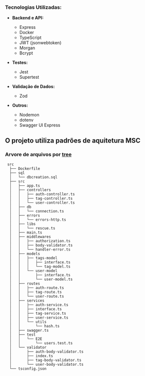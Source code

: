 ### Tecnologias Utilizadas:

- **Backend e API:**
  - Express
  - Docker
  - TypeScript
  - JWT (jsonwebtoken)
  - Morgan
  - Bcrypt

- **Testes:**
  - Jest
  - Supertest

- **Validação de Dados:**
  - Zod

- **Outros:**
  - Nodemon
  - dotenv
  - Swagger UI Express

## O projeto utiliza padrões de aquitetura MSC
### Arvore de arquivos por [tree](https://www.geeksforgeeks.org/tree-command-unixlinux/)
```
 src
  ├── Dockerfile
  ├── sql
  │   └── dbcreation.sql
  ├── src
  │   ├── app.ts
  │   ├── controllers
  │   │   ├── auth-controller.ts
  │   │   ├── tag-controller.ts
  │   │   └── user-controller.ts
  │   ├── db
  │   │   └── connection.ts
  │   ├── errors
  │   │   └── errors-http.ts
  │   ├── libs
  │   │   └── rescue.ts
  │   ├── main.ts
  │   ├── middlewares
  │   │   ├── authorization.ts
  │   │   ├── body-validator.ts
  │   │   └── handler-error.ts
  │   ├── models
  │   │   ├── tags-model
  │   │   │   ├── interface.ts
  │   │   │   └── tag-model.ts
  │   │   └── user-model
  │   │       ├── interface.ts
  │   │       └── user-model.ts
  │   ├── routes
  │   │   ├── auth-route.ts
  │   │   ├── tag-route.ts
  │   │   └── user-route.ts
  │   ├── services
  │   │   ├── auth-service.ts
  │   │   ├── interface.ts
  │   │   ├── tag-service.ts
  │   │   ├── user-service.ts
  │   │   └── utils
  │   │       └── hash.ts
  │   ├── swagger.ts
  │   ├── test
  │   │   └── E2E
  │   │       └── users.test.ts
  │   └── validator
  │       ├── auth-body-validator.ts
  │       ├── index.ts
  │       ├── tag-body-validator.ts
  │       └── user-body-validator.ts
  └── tsconfig.json
```